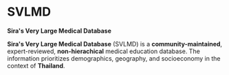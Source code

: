 # SVLMD
**Sira's Very Large Medical Database**

**Sira's Very Large Medical Database** (SVLMD) is a **community-maintained**, expert-reviewed, **non-hierachical** medical education database. The information prioritizes demographics, geography, and socioeconomy in the context of **Thailand**.